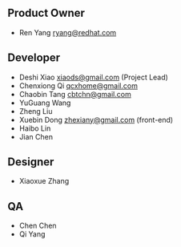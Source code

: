 Product Owner
-------------
* Ren Yang <ryang@redhat.com>

Developer
---------
* Deshi Xiao <xiaods@gmail.com> (Project Lead)
* Chenxiong Qi <qcxhome@gmail.com>
* Chaobin Tang <cbtchn@gmail.com>
* YuGuang Wang
* Zheng Liu
* Xuebin Dong <zhexiany@gmail.com> (front-end)
* Haibo Lin
* Jian Chen

Designer
--------
* Xiaoxue Zhang

QA
-------
* Chen Chen
* Qi Yang
